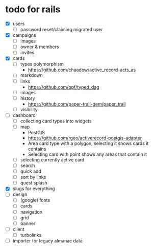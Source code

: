 # todo for rails

- [x] users
  	- [ ] password reset/claiming migrated user
- [x] campaigns
	- [ ] images
	- [ ] owner & members
	- [ ] invites
- [x] cards
    - [ ] types polymorphism
		- https://github.com/chaadow/active_record-acts_as
	- [ ] markdown
	- [ ] links
		- https://github.com/opf/typed_dag
	- [ ] images
	- [ ] history
		- https://github.com/paper-trail-gem/paper_trail
	- [ ] visibility
- [ ] dashboard
    - [ ] collecting card types into widgets
	- [ ] map
		- PostGIS
		- https://github.com/rgeo/activerecord-postgis-adapter
		- Area card type with a polygon, selecting it shows cards it contains
		- Selecting card with point shows any areas that contain it
	- [ ] selecting currently active card
	- [ ] search
	- [ ] quick add
	- [ ] sort by links
	- [ ] quest splash
- [x] slugs for everything
- [ ] design
  	- [ ] (google) fonts
	- [ ] cards
	- [ ] navigation
	- [ ] grid
	- [ ] banner
- [ ] client
  	- [ ] turbolinks
- [ ] importer for legacy almanac data
